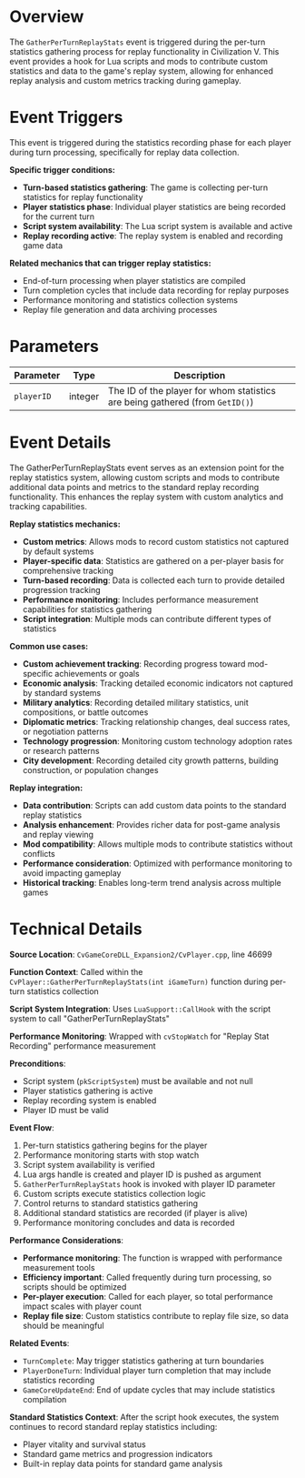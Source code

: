 # Overview

The `GatherPerTurnReplayStats` event is triggered during the per-turn statistics gathering process for replay functionality in Civilization V. This event provides a hook for Lua scripts and mods to contribute custom statistics and data to the game's replay system, allowing for enhanced replay analysis and custom metrics tracking during gameplay.

# Event Triggers

This event is triggered during the statistics recording phase for each player during turn processing, specifically for replay data collection.

**Specific trigger conditions:**
- **Turn-based statistics gathering**: The game is collecting per-turn statistics for replay functionality
- **Player statistics phase**: Individual player statistics are being recorded for the current turn
- **Script system availability**: The Lua script system is available and active
- **Replay recording active**: The replay system is enabled and recording game data

**Related mechanics that can trigger replay statistics:**
- End-of-turn processing when player statistics are compiled
- Turn completion cycles that include data recording for replay purposes
- Performance monitoring and statistics collection systems
- Replay file generation and data archiving processes

# Parameters

| Parameter | Type | Description |
|-----------|------|-------------|
| `playerID` | integer | The ID of the player for whom statistics are being gathered (from `GetID()`) |

# Event Details

The GatherPerTurnReplayStats event serves as an extension point for the replay statistics system, allowing custom scripts and mods to contribute additional data points and metrics to the standard replay recording functionality. This enhances the replay system with custom analytics and tracking capabilities.

**Replay statistics mechanics:**
- **Custom metrics**: Allows mods to record custom statistics not captured by default systems
- **Player-specific data**: Statistics are gathered on a per-player basis for comprehensive tracking
- **Turn-based recording**: Data is collected each turn to provide detailed progression tracking
- **Performance monitoring**: Includes performance measurement capabilities for statistics gathering
- **Script integration**: Multiple mods can contribute different types of statistics

**Common use cases:**
- **Custom achievement tracking**: Recording progress toward mod-specific achievements or goals
- **Economic analysis**: Tracking detailed economic indicators not captured by standard systems
- **Military analytics**: Recording detailed military statistics, unit compositions, or battle outcomes
- **Diplomatic metrics**: Tracking relationship changes, deal success rates, or negotiation patterns
- **Technology progression**: Monitoring custom technology adoption rates or research patterns
- **City development**: Recording detailed city growth patterns, building construction, or population changes

**Replay integration:**
- **Data contribution**: Scripts can add custom data points to the standard replay statistics
- **Analysis enhancement**: Provides richer data for post-game analysis and replay viewing
- **Mod compatibility**: Allows multiple mods to contribute statistics without conflicts
- **Performance consideration**: Optimized with performance monitoring to avoid impacting gameplay
- **Historical tracking**: Enables long-term trend analysis across multiple games

# Technical Details

**Source Location**: `CvGameCoreDLL_Expansion2/CvPlayer.cpp`, line 46699

**Function Context**: Called within the `CvPlayer::GatherPerTurnReplayStats(int iGameTurn)` function during per-turn statistics collection

**Script System Integration**: Uses `LuaSupport::CallHook` with the script system to call "GatherPerTurnReplayStats"

**Performance Monitoring**: Wrapped with `cvStopWatch` for "Replay Stat Recording" performance measurement

**Preconditions**:
- Script system (`pkScriptSystem`) must be available and not null
- Player statistics gathering is active
- Replay recording system is enabled
- Player ID must be valid

**Event Flow**:
1. Per-turn statistics gathering begins for the player
2. Performance monitoring starts with stop watch
3. Script system availability is verified
4. Lua args handle is created and player ID is pushed as argument
5. `GatherPerTurnReplayStats` hook is invoked with player ID parameter
6. Custom scripts execute statistics collection logic
7. Control returns to standard statistics gathering
8. Additional standard statistics are recorded (if player is alive)
9. Performance monitoring concludes and data is recorded

**Performance Considerations**:
- **Performance monitoring**: The function is wrapped with performance measurement tools
- **Efficiency important**: Called frequently during turn processing, so scripts should be optimized
- **Per-player execution**: Called for each player, so total performance impact scales with player count
- **Replay file size**: Custom statistics contribute to replay file size, so data should be meaningful

**Related Events**:
- `TurnComplete`: May trigger statistics gathering at turn boundaries
- `PlayerDoneTurn`: Individual player turn completion that may include statistics recording
- `GameCoreUpdateEnd`: End of update cycles that may include statistics compilation

**Standard Statistics Context**:
After the script hook executes, the system continues to record standard replay statistics including:
- Player vitality and survival status
- Standard game metrics and progression indicators
- Built-in replay data points for standard game analysis